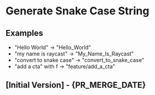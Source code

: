 # Generate Snake Case String 
## Examples

- "Hello World" -> "Hello_World"
- "my name is raycast" -> "My_Name_Is_Raycast"
- "convert to snake case" -> "convert_to_snake_case"
- "add a cta" with f -> "feature/add_a_cta"


## [Initial Version] - {PR_MERGE_DATE}